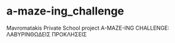 # a-maze-ing_challenge
Mavromatakis Private School project A-MAZE-ING CHALLENGE: ΛΑΒΥΡΙΝΘΩΔΕΙΣ ΠΡΟΚΛΗΣΕΙΣ
